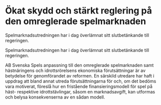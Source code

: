 # Ökat skydd och stärkt reglering på den omreglerade spelmarknaden

Spelmarknadsutredningen har i dag överlämnat sitt slutbetänkande till regeringen.

Spelmarknadsutredningen har i dag överlämnat sitt slutbetänkande till regeringen.

AB Svenska Spels anpassning till den omreglerade spelmarknaden
samt hästnäringens och idrottsrörelsens ekonomiska förutsättningar
är av betydelse för genomförandet av reformen. En särskild utredare
har haft i uppdrag att bland annat utreda förutsättningarna för och, om det bedöms vara motiverat, föreslå hur en fristående finansieringsmodell för spel på häst- respektive idrottstävlingar, såsom en marknadsavgift, kan utformas och belysa konsekvenserna av en sådan modell.
